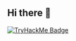 ## Hi there 👋
[![TryHackMe Badge](<img src="https://tryhackme-badges.s3.amazonaws.com/Mo0gouda.png" alt="Your Image Badge" />
)](https://tryhackme.com/p/Mo0gouda)
<!--
**Moogouda/Moogouda** is a ✨ _special_ ✨ repository because its `README.md` (this file) appears on your GitHub profile.

Here are some ideas to get you started:

- 🔭 I’m currently working on ...
- 🌱 I’m currently learning ...
- 👯 I’m looking to collaborate on ...
- 🤔 I’m looking for help with ...
- 💬 Ask me about ...
- 📫 How to reach me: ...
- 😄 Pronouns: ...
- ⚡ Fun fact: ...
-->
